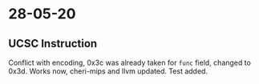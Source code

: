 # 28-05-20

## UCSC Instruction
Conflict with encoding, 0x3c was already taken for `func` field,
changed to 0x3d. Works now, cheri-mips and llvm updated.
Test added.
